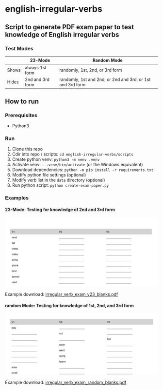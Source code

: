 # english-irregular-verbs

## Script to generate PDF exam paper to test knowledge of English irregular verbs

### Test Modes

| | 23-Mode | Random Mode |
|-|---------|----|
| Shows | always 1st form | randomly, 1st, 2nd, or 3rd form |
| Hides | 2nd and 3rd form | randomly, 1st and 2nd, or 2nd and 3rd, or 1st and 3rd form |

## How to run

### Prerequisites

* Python3

### Run

1. Clone this repo
1. Cdir into repo / scripts: `cd english-irregular-verbs/scripts`
1. Create python venv: `python3 -m venv .venv`
1. Activate venv: `. .venv/bin/activate` (or the Windows equivalent)
1. Download dependencies: `python -m pip install -r requirements.txt`
1. Modify python file settings (optional)
1. Modify verb list in the `data` directory (optional)
1. Run python script: `python create-exam-paper.py`

### Examples

#### 23-Mode: Testing for knowledge of 2nd and 3rd form

![](doc/irregular_verb_exam_v23_blanks.png)

Example download: [irregular_verb_exam_v23_blanks.pdf](doc/irregular_verb_exam_v23_blanks.pdf)

#### random Mode: Testing for knowledge of 1st, 2nd, and 3rd form

![](doc/irregular_verb_exam_random_blanks.png)

Example download: [irregular_verb_exam_random_blanks.pdf](doc/irregular_verb_exam_random_blanks.pdf)

